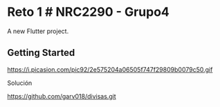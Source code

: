# Reto 1 # NRC2290 - Grupo4

A new Flutter project.

## Getting Started

https://i.picasion.com/pic92/2e575204a06505f747f29809b0079c50.gif


Solución

https://github.com/garv018/divisas.git
